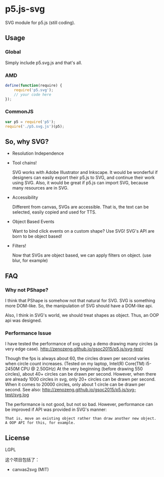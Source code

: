 # p5.js-svg

SVG module for p5.js (still coding).

## Usage

### Global

Simply include p5.svg.js and that's all.

### AMD

```javascript
define(function(require) {
    require('p5.svg');
    // your code here
});
```

### CommonJS

```javascript
var p5 = require('p5');
require('./p5.svg.js')(p5);
```

## So, why SVG?

- Resolution Independence

- Tool chains!

    SVG works with Adobe Illustrator and Inkscape.
    It would be wonderful if designers can easily export their p5.js to SVG,
    and continue their work using SVG.
    Also, it would be great if p5.js can import SVG,
    because many resources are in SVG.

- Accessibility

    Different from canvas, SVGs are accessible.
    That is, the text can be selected, easily copied and used for TTS.

- Object Based Events

    Want to bind click events on a custom shape? Use SVG!
    SVG's API are born to be object based!

- Filters!

    Now that SVGs are object based,
    we can apply filters on object. (use blur, for example)

## FAQ

### Why not PShape?

I think that PShape is somehow not that natural for SVG.
SVG is something more DOM-like.
So, the manipulation of SVG should have a DOM-like api.

Also, I think in SVG's world, we should treat shapes as object.
Thus, an OOP api was designed.

### Performance Issue

I have tested the performance of svg using a demo drawing many circles (a very edge case).
http://zenozeng.github.io/gsoc2015/p5.js/svg-test/

Though the fps is always about 60,
the circles drawn per second varies when circle count increases.
(Tested on my laptop, Intel(R) Core(TM) i5-2450M CPU @ 2.50GHz)
At the very beginning (before drawing 550 circles), about 40+ circles can be drawn per second.
However, when there are already 1000 circles in svg, only 20+ circles can be drawn per second.
When it comes to 20000 circles, only about 1 circle can be drawn per second.
See also: http://zenozeng.github.io/gsoc2015/p5.js/svg-test/svg.log

The performance is not good, but not so bad.
However, performance can be improved if API was provided in SVG's manner:

    That is, move an existing object rather than draw another new object.
    A OOP API for this, for example.

## License

LGPL

这个项目包括了：

- canvas2svg (MIT)
